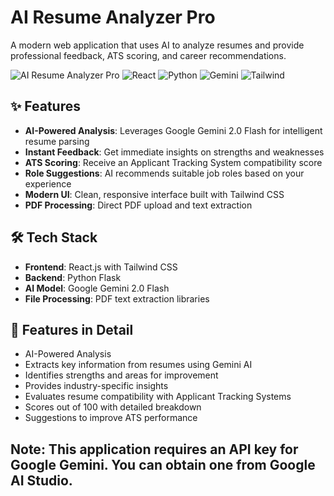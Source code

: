 # AI Resume Analyzer Pro

A modern web application that uses AI to analyze resumes and provide professional feedback, ATS scoring, and career recommendations.

![AI Resume Analyzer Pro](https://img.shields.io/badge/AI-Powered-blue) ![React](https://img.shields.io/badge/React-18.x-teal) ![Python](https://img.shields.io/badge/Python-Flask-green) ![Gemini](https://img.shields.io/badge/Google-Gemini--flash-orange) ![Tailwind](https://img.shields.io/badge/Tailwind-CSS-purple)

## ✨ Features

- **AI-Powered Analysis**: Leverages Google Gemini 2.0 Flash for intelligent resume parsing
- **Instant Feedback**: Get immediate insights on strengths and weaknesses
- **ATS Scoring**: Receive an Applicant Tracking System compatibility score
- **Role Suggestions**: AI recommends suitable job roles based on your experience
- **Modern UI**: Clean, responsive interface built with Tailwind CSS
- **PDF Processing**: Direct PDF upload and text extraction

## 🛠️ Tech Stack

- **Frontend**: React.js with Tailwind CSS
- **Backend**: Python Flask
- **AI Model**: Google Gemini 2.0 Flash
- **File Processing**: PDF text extraction libraries

## 🌟 Features in Detail
- AI-Powered Analysis
- Extracts key information from resumes using Gemini AI
- Identifies strengths and areas for improvement
- Provides industry-specific insights
- Evaluates resume compatibility with Applicant Tracking Systems
- Scores out of 100 with detailed breakdown
- Suggestions to improve ATS performance

## Note: This application requires an API key for Google Gemini. You can obtain one from Google AI Studio.
